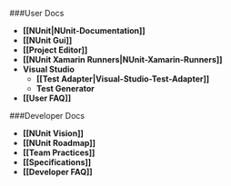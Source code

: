 ###User Docs

* **[[NUnit|NUnit-Documentation]]**
* **[[NUnit Gui]]**
* **[[Project Editor]]**
* **[[NUnit Xamarin Runners|NUnit-Xamarin-Runners]]**
* **Visual Studio**
  * **[[Test Adapter|Visual-Studio-Test-Adapter]]**
  * **Test Generator**
* **[[User FAQ]]**
  
###Developer Docs

* **[[NUnit Vision]]**
* **[[NUnit Roadmap]]**
* **[[Team Practices]]**
* **[[Specifications]]**
* **[[Developer FAQ]]**

